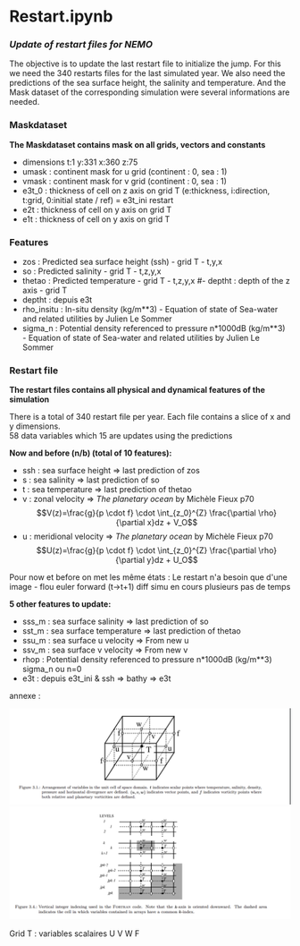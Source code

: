 
# Restart.ipynb
### *Update of restart files for NEMO* 

The objective is to update the last restart file to initialize the jump. For this we need the 340 restarts files for the last simulated year. We also need the predictions of the sea surface height, the salinity and temperature. And the Mask dataset of the corresponding simulation were several informations are needed.

### Maskdataset  
**The Maskdataset contains mask on all grids, vectors and constants**
  
- dimensions t:1 y:331 x:360 z:75  
- umask : continent mask for u grid (continent : 0, sea : 1)  
- vmask : continent mask for v grid (continent : 0, sea : 1)
- e3t_0 : thickness of cell on z axis on grid T  (e:thickness, i:direction, t:grid, 0:initial state / ref) = e3t_ini restart
- e2t   : thickness of cell on y axis on grid T  
- e1t   : thickness of cell on y axis on grid T

### Features  
- zos        : Predicted sea surface height (ssh) - grid T - t,y,x  
- so         : Predicted salinity - grid T - t,z,y,x  
- thetao     : Predicted temperature - grid T - t,z,y,x
#- deptht    : depth of the z axis - grid T
- deptht     : depuis e3t
- rho_insitu : In-situ density (kg/m**3) - Equation of state of Sea-water and related utilities by Julien Le Sommer
- sigma_n    : Potential density referenced to pressure n*1000dB (kg/m**3) - Equation of state of Sea-water and related utilities by Julien Le Sommer

### Restart file 
**The restart files contains all physical and dynamical features of the simulation**
  
There is a total of 340 restart file per year. Each file contains a slice of x and y dimensions.   
58 data variables which 15 are updates using the predictions  
  
**Now and before (n/b) (total of 10 features):**
- ssh   :  sea surface height       => last prediction of zos
- s     :  sea salinity             => last prediction of so
- t     :  sea temperature          => last prediction of thetao
- v     :  zonal velocity           => *The planetary ocean* by Michèle Fieux p70
$$V(z)=\frac{g}{p \cdot f} \cdot \int_{z_0}^{Z} \frac{\partial \rho}{\partial x}dz + V_O$$
- u     :  meridional velocity      => *The planetary ocean* by Michèle Fieux p70
$$U(z)=\frac{g}{p \cdot f} \cdot \int_{z_0}^{Z} \frac{\partial \rho}{\partial y}dz + U_O$$

Pour now et before on met les même états : Le restart n'a besoin que d'une image - flou euler forward (t->t+1) diff simu en cours plusieurs pas de temps 

**5 other features to update:**
- sss_m : sea surface salinity     => last prediction of so
- sst_m : sea surface temperature  => last prediction of thetao
- ssu_m : sea surface u velocity   => From new u
- ssv_m : sea surface v velocity   => From new v
- rhop  : Potential density referenced to pressure n*1000dB (kg/m**3) sigma_n ou n=0
- e3t   : depuis  e3t_ini & ssh => bathy => e3t 


annexe :

![img1](img/grid0.png)
![img1](img/grid1.png)

Grid T : variables scalaires
U
V
W
F
